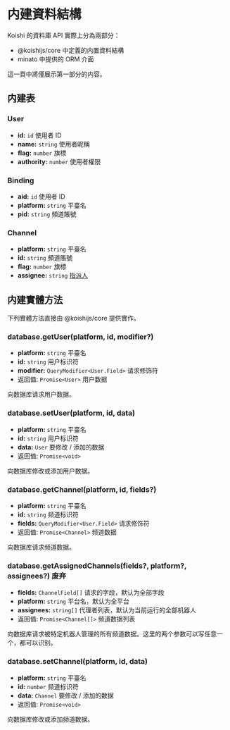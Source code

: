 # 内建資料結構

Koishi 的資料庫 API 實際上分為兩部分：

- @koishijs/core 中定義的内置資料結構
- minato 中提供的 ORM 介面

這一頁中將僅展示第一部分的内容。

## 内建表

### User

- **id:** `id` 使用者 ID
- **name:** `string` 使用者昵稱
- **flag:** `number` 旗標
- **authority:** `number` 使用者權限

### Binding

- **aid:** `id` 使用者 ID
- **platform:** `string` 平臺名
- **pid:** `string` 頻道賬號

### Channel

- **platform:** `string` 平臺名
- **id:** `string` 頻道賬號
- **flag:** `number` 旗標
- **assignee:** `string` [指派人](../../manual/usage/permission.md#受理人机制)

## 内建實體方法

下列實體方法直接由 @koishijs/core 提供實作。

### database.getUser(platform, id, modifier?)

- **platform:** `string` 平臺名
- **id:** `string` 用户标识符
- **modifier:** `QueryModifier<User.Field>` 请求修饰符
- 返回值: `Promise<User>` 用户数据

向数据库请求用户数据。

### database.setUser(platform, id, data)

- **platform:** `string` 平臺名
- **id:** `string` 用户标识符
- **data:** `User` 要修改 / 添加的数据
- 返回值: `Promise<void>`

向数据库修改或添加用户数据。

### database.getChannel(platform, id, fields?)

- **platform:** `string` 平臺名
- **id:** `string` 频道标识符
- **fields:** `QueryModifier<User.Field>` 请求修饰符
- 返回值: `Promise<Channel>` 频道数据

向数据库请求频道数据。

### database.getAssignedChannels(fields?, platform?, assignees?) <badge type="danger">废弃</badge>

- **fields:** `ChannelField[]` 请求的字段，默认为全部字段
- **platform:** `string` 平台名，默认为全平台
- **assignees:** `string[]` 代理者列表，默认为当前运行的全部机器人
- 返回值: `Promise<Channel[]>` 频道数据列表

向数据库请求被特定机器人管理的所有频道数据。这里的两个参数可以写任意一个，都可以识别。

### database.setChannel(platform, id, data)

- **platform:** `string` 平臺名
- **id:** `number` 频道标识符
- **data:** `Channel` 要修改 / 添加的数据
- 返回值: `Promise<void>`

向数据库修改或添加频道数据。
